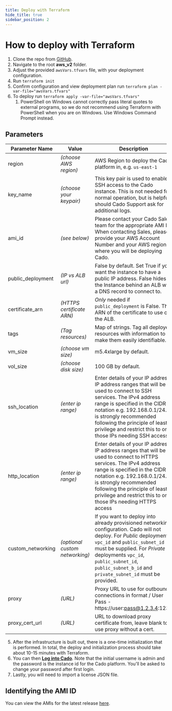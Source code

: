 ```yaml
---
title: Deploy with Terraform
hide_title: true
sidebar_position: 2
---
```


# How to deploy with Terraform

1. Clone the repo from [GitHub](https://github.com/cado-security/Deployment-Templates/tree/main).
2. Navigate to the root **aws_v2** folder.
3. Adjust the provided `awsVars.tfvars` file, with your deployment configuration.
4. Run `terraform init`
5. Confirm configuration and view deployment plan run `terraform plan -var-file="awsVars.tfvars"`
4. To deploy run `terraform apply -var-file="awsVars.tfvars"`
    1. PowerShell on Windows cannot correctly pass literal quotes to external programs, so we do not recommend using Terraform with PowerShell when you are on Windows. Use Windows Command Prompt instead.

## Parameters

  | Parameter Name | Value | Description |
  | -------------- | ----- | ----------- |
  | region | *(choose AWS region)* | AWS Region to deploy the Cado platform in, e.g. `us-east-1` |
  | key_name | *(choose your keypair)* | This key pair is used to enable SSH access to the Cado instance. This is not needed for normal operation, but is helpful should Cado Support ask for additional logs. |
  | ami_id | *(see below)* | Please contact your Cado Sales team for the appropriate AMI ID. When contacting Sales, please provide your AWS Account Number and your AWS region where you will be deploying Cado. |
  | public_deployment | *(IP vs ALB url)* | False by default. Set True if you want the instance to have a public IP address. False hides the Instance behind an ALB with a DNS record to connect to. |
  | certificate_arn | *(HTTPS certificate ARN)* | *Only* needed if `public_deployment` is False. The ARN of the certificate to use on the ALB. |
  | tags | *(Tag resources)* | Map of strings. Tag all deployed resources with information to make them easily identifiable. |
  | vm_size | *(choose vm size)* | m5.4xlarge by default. |
  | vol_size | *(choose disk size)* | 100 GB by default. |
  | ssh_location | *(enter ip range)* | Enter details of your IP address/ IP address ranges that will be used to connect to SSH services. The IPv4 address range is specified in the CIDR notation e.g. 192.168.0.1/24. It is strongly recommended following the principle of least privilege and restrict this to only those IPs needing SSH access |
  | http_location | *(enter ip range)* | Enter details of your IP address/ IP address ranges that will be used to connect to HTTPS services. The IPv4 address range is specified in the CIDR notation e.g. 192.168.0.1/24. It is strongly recommended following the principle of least privilege and restrict this to only those IPs needing HTTPS access |
  | custom_networking | *(optional custom networking)* | If you want to deploy into already provisioned networking configuration. Cado will not deploy. For *Public* deployments `vpc_id` and `public_subnet_id` must be supplied. For *Private* deployments `vpc_id`, `public_subnet_id`, `public_subnet_b_id` and `private_subnet_id` must be provided. |
  | proxy | *(URL)* | Proxy URL to use for outbound connections in format / User Pass - https://user:pass@1.2.3.4:1234 | IP Auth - https://1.2.3.4:1234 |
  | proxy_cert_url | *(URL)* | URL to download proxy certificate from, leave blank to use proxy without a cert. |

5. After the infrastructure is built out, there is a one-time initialization that is performed.  In total, the deploy and initialization process should take about 10-15 minutes with Terraform.
6. You can then **[Log into Cado](/cado-response/deploy/logging-in)**. Note that the initial username is admin and the password is the instance id for the Cado platform.  You'll be asked to change your password after first login.
7. Lastly, you will need to import a license JSON file.

## Identifying the AMI ID
You can view the AMIs for the latest release [here](https://cado-public.s3.amazonaws.com/cado_updates_json_v2.json).
 